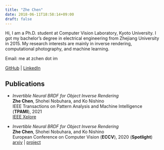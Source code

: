 ```yaml
---
title: "Zhe Chen"
date: 2018-06-11T18:58:14+09:00
draft: false
---
```


Hi, I am a Ph.D. student at Computer Vision Laboratory, Kyoto University. I got my bachelor’s degree in electrical engineering from Zhejiang University in 2015. My research interests are mainly in inverse rendering, computational photography, and machine learning.

Email: me at zchen dot im

[GitHub](https://github.com/chenzhekl) | [LinkedIn](https://www.linkedin.com/in/~zchen/)

## Publications

-   _Invertible Neural BRDF for Object Inverse Rendering_ <br/>
    **Zhe Chen**, Shohei Nobuhara, and Ko Nishino <br/>
    IEEE Transactions on Pattern Analysis and Machine Intelligence (**TPAMI**), 2021 <br/>
    [IEEE Xplore](https://ieeexplore.ieee.org/document/9623493)

-   _Invertible Neural BRDF for Object Inverse Rendering_ <br/>
    **Zhe Chen**, Shohei Nobuhara, and Ko Nishino <br/>
    European Conference on Computer Vision (**ECCV**), 2020 (**Spotlight**) <br/>
    [arxiv](https://arxiv.org/abs/2008.04030) | [project](https://vision.ist.i.kyoto-u.ac.jp/research/ibrdf)
